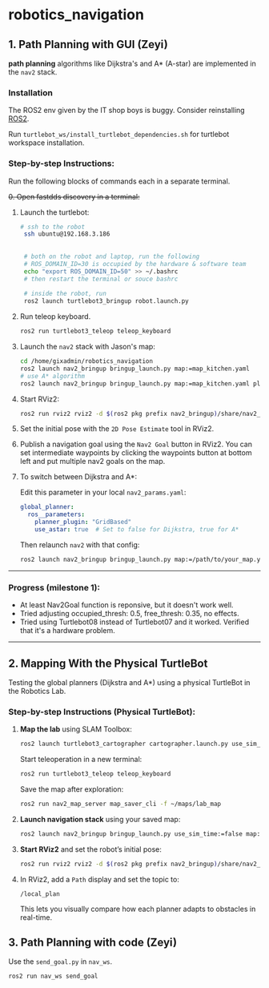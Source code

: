 # robotics_navigation

## 1. Path Planning with GUI (Zeyi)

**path planning** algorithms like Dijkstra's and A\* (A-star) are implemented in the `nav2` stack.

### Installation
The ROS2 env given by the IT shop boys is buggy. Consider reinstalling [ROS2](https://docs.ros.org/en/humble/Installation/Ubuntu-Install-Debs.html).

Run `turtlebot_ws/install_turtlebot_dependencies.sh` for turtlebot workspace installation.

### Step-by-step Instructions:

Run the following blocks of commands each in a separate terminal.


~~0. Open fastdds discovery in a terminal:~~

1. Launch the turtlebot:
   ```bash
   # ssh to the robot
    ssh ubuntu@192.168.3.186
    
    
    # both on the robot and laptop, run the following
    # ROS_DOMAIN_ID=30 is occupied by the hardware & software team
    echo "export ROS_DOMAIN_ID=50" >> ~/.bashrc
    # then restart the terminal or souce bashrc
    
    # inside the robot, run
    ros2 launch turtlebot3_bringup robot.launch.py
   ```

2. Run teleop keyboard.
   ```bash
   ros2 run turtlebot3_teleop teleop_keyboard
   ```

3. Launch the `nav2` stack with Jason's map:

    ```bash
    cd /home/gixadmin/robotics_navigation
    ros2 launch nav2_bringup bringup_launch.py map:=map_kitchen.yaml
    # use A* algorithm
    ros2 launch nav2_bringup bringup_launch.py map:=map_kitchen.yaml planner_server.GridBased.use_astar:=True
    ```

4. Start RViz2:

    ```bash
    ros2 run rviz2 rviz2 -d $(ros2 pkg prefix nav2_bringup)/share/nav2_bringup/rviz/nav2_default_view.rviz
    ```

5. Set the initial pose with the `2D Pose Estimate` tool in RViz2.

6. Publish a navigation goal using the `Nav2 Goal` button in RViz2. You can set intermediate waypoints by clicking the waypoints button at bottom left and put multiple nav2 goals on the map.

7. To switch between Dijkstra and A*:

    Edit this parameter in your local `nav2_params.yaml`:

    ```yaml
    global_planner:
      ros__parameters:
        planner_plugin: "GridBased"
        use_astar: true  # Set to false for Dijkstra, true for A*
    ```

    Then relaunch `nav2` with that config:

    ```bash
    ros2 launch nav2_bringup bringup_launch.py map:=/path/to/your_map.yaml params_file:=/path/to/nav2_params.yaml
    ```
---

### Progress (milestone 1):

- At least Nav2Goal function is reponsive, but it doesn't work well.
- Tried adjusting occupied_thresh: 0.5, free_thresh: 0.35, no effects.
- Tried using Turtlebot08 instead of Turtlebot07 and it worked. Verified that it's a hardware problem.
---

## 2. Mapping With the Physical TurtleBot

Testing the global planners (Dijkstra and A*) using a physical TurtleBot in the Robotics Lab.

### Step-by-step Instructions (Physical TurtleBot):

1. **Map the lab** using SLAM Toolbox:

    ```bash
    ros2 launch turtlebot3_cartographer cartographer.launch.py use_sim_time:=false
    ```

    Start teleoperation in a new terminal:

    ```bash
    ros2 run turtlebot3_teleop teleop_keyboard
    ```

    Save the map after exploration:

    ```bash
    ros2 run nav2_map_server map_saver_cli -f ~/maps/lab_map
    ```

2. **Launch navigation stack** using your saved map:

    ```bash
    ros2 launch nav2_bringup bringup_launch.py use_sim_time:=false map:=~/maps/lab_map.yaml
    ```

3. **Start RViz2** and set the robot’s initial pose:

    ```bash
    ros2 run rviz2 rviz2 -d $(ros2 pkg prefix nav2_bringup)/share/nav2_bringup/rviz/nav2_default_view.rviz
    ```

4. In RViz2, add a `Path` display and set the topic to:

    ```text
    /local_plan
    ```
    
    This lets you visually compare how each planner adapts to obstacles in real-time.


## 3. Path Planning with code (Zeyi)

Use the `send_goal.py` in `nav_ws`.
```
ros2 run nav_ws send_goal
```
